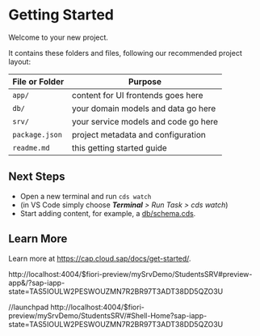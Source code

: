 # Getting Started

Welcome to your new project.

It contains these folders and files, following our recommended project layout:

| File or Folder | Purpose                              |
| -------------- | ------------------------------------ |
| `app/`         | content for UI frontends goes here   |
| `db/`          | your domain models and data go here  |
| `srv/`         | your service models and code go here |
| `package.json` | project metadata and configuration   |
| `readme.md`    | this getting started guide           |

## Next Steps

- Open a new terminal and run `cds watch`
- (in VS Code simply choose _**Terminal** > Run Task > cds watch_)
- Start adding content, for example, a [db/schema.cds](db/schema.cds).

## Learn More

Learn more at https://cap.cloud.sap/docs/get-started/.

http://localhost:4004/$fiori-preview/mySrvDemo/StudentsSRV#preview-app&/?sap-iapp-state=TAS5IOULW2PESWOUZMN7R2BR97T3ADT38DD5QZO3U

//launchpad
http://localhost:4004/$fiori-preview/mySrvDemo/StudentsSRV/#Shell-Home?sap-iapp-state=TAS5IOULW2PESWOUZMN7R2BR97T3ADT38DD5QZO3U
